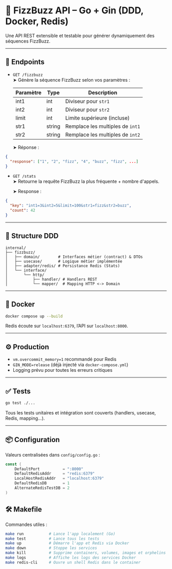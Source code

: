 # 🧠 FizzBuzz API – Go + Gin (DDD, Docker, Redis)

Une API REST extensible et testable pour générer dynamiquement des séquences FizzBuzz.

---

## 🚀 Endpoints

- `GET /fizzbuzz`  
  ➤ Génère la séquence FizzBuzz selon vos paramètres :

  | Paramètre | Type   | Description                         |
  |-----------|--------|-------------------------------------|
  | int1      | int    | Diviseur pour `str1`                |
  | int2      | int    | Diviseur pour `str2`                |
  | limit     | int    | Limite supérieure (incluse)         |
  | str1      | string | Remplace les multiples de `int1`    |
  | str2      | string | Remplace les multiples de `int2`    |

  
  ➤ Réponse :
```json
{
  "response": ["1", "2", "fizz", "4", "buzz", "fizz", ...]
}
```

- `GET /stats`  
  ➤ Retourne la requête FizzBuzz la plus fréquente + nombre d'appels.
  
  ➤ Response :
```json
{
  "key": "int1=3&int2=5&limit=100&str1=fizz&str2=buzz",
  "count": 42
}
```
---

## 🧱 Structure DDD

```
internal/
├── fizzbuzz/
│   ├── domain/        # Interfaces métier (contract) & DTOs
│   ├── usecase/       # Logique métier implémentée
│   ├── adapter/redis/ # Persistance Redis (Stats)
│   └── interface/
│       └── http/
│           ├── handler/ # Handlers REST
│           └── mapper/  # Mapping HTTP <-> Domain
```

---

## 🐳 Docker

```bash
docker compose up --build
```

Redis écoute sur `localhost:6379`, l’API sur `localhost:8000`.

---

## ⚙️ Production

- `vm.overcommit_memory=1` recommandé pour Redis
- `GIN_MODE=release` (déjà injecté via `docker-compose.yml`)
- Logging prévu pour toutes les erreurs critiques

---

## ✅ Tests

```bash
go test ./...
```

Tous les tests unitaires et intégration sont couverts (handlers, usecase, Redis, mapping...).

---

## 📦 Configuration

Valeurs centralisées dans `config/config.go` :
```go
const (
	DefaultPort          = ":8000"
	DefaultRedisAddr     = "redis:6379"
	LocalHostRedisAddr   = "localhost:6379"
	DefaultRedisDB       = 1
	AlternateRedisTestDB = 2
)

```

## 🛠️ Makefile

Commandes utiles :

```bash
make run           # Lance l'app localement (Go)
make test          # Lance tous les tests
make up            # Démarre l'app et Redis via Docker
make down          # Stoppe les services
make kill          # Supprime containers, volumes, images et orphelins
make logs          # Affiche les logs des services Docker
make redis-cli     # Ouvre un shell Redis dans le container
```